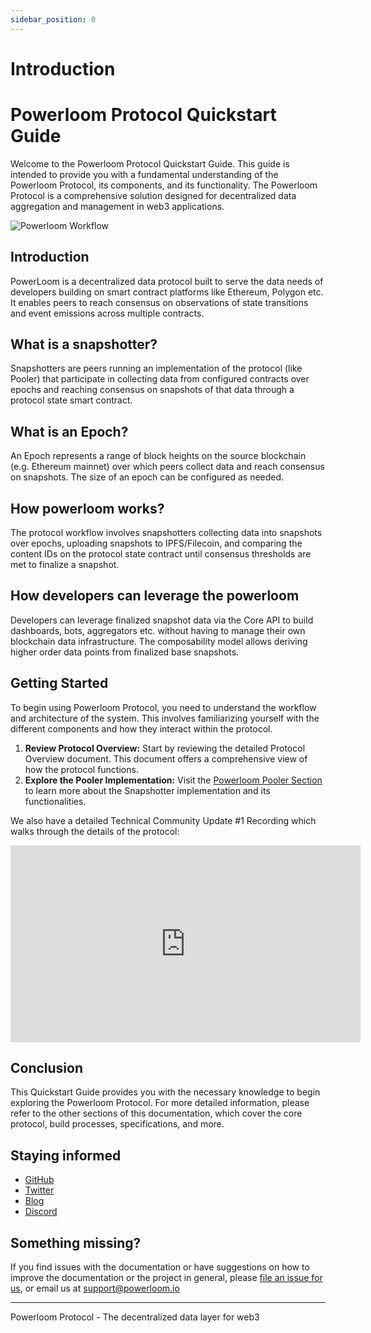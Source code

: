 ```yaml
---
sidebar_position: 0
---
```

# Introduction 

# Powerloom Protocol Quickstart Guide

Welcome to the Powerloom Protocol Quickstart Guide. This guide is intended to provide you with a fundamental understanding of the Powerloom Protocol, its components, and its functionality. The Powerloom Protocol is a comprehensive solution designed for decentralized data aggregation and management in web3 applications.



![Powerloom Workflow](/images/introduction.png)

## Introduction

PowerLoom is a decentralized data protocol built to serve the data needs of developers building on smart contract platforms like Ethereum, Polygon etc. It enables peers to reach consensus on observations of state transitions and event emissions across multiple contracts.

## What is a snapshotter?

Snapshotters are peers running an implementation of the protocol (like Pooler) that participate in collecting data from configured contracts over epochs and reaching consensus on snapshots of that data through a protocol state smart contract.

## What is an Epoch?

An Epoch represents a range of block heights on the source blockchain (e.g. Ethereum mainnet) over which peers collect data and reach consensus on snapshots. The size of an epoch can be configured as needed.

## How powerloom works?

The protocol workflow involves snapshotters collecting data into snapshots over epochs, uploading snapshots to IPFS/Filecoin, and comparing the content IDs on the protocol state contract until consensus thresholds are met to finalize a snapshot.

## How developers can leverage the powerloom

Developers can leverage finalized snapshot data via the Core API to build dashboards, bots, aggregators etc. without having to manage their own blockchain data infrastructure. The composability model allows deriving higher order data points from finalized base snapshots.


## Getting Started

To begin using Powerloom Protocol, you need to understand the workflow and architecture of the system. This involves familiarizing yourself with the different components and how they interact within the protocol.

1. **Review Protocol Overview:** Start by reviewing the detailed Protocol Overview document. This document offers a comprehensive view of how the protocol functions.
2. **Explore the Pooler Implementation:** Visit the [Powerloom Pooler Section](/docs/Build-with-Powerloom/pooler/) to learn more about the Snapshotter implementation and its functionalities.

We also have a detailed Technical Community Update #1 Recording which walks through the details of the protocol: 

<iframe width="560" height="315" src="https://www.youtube.com/embed/kTTmu3vhuEY?si=cD_mDEH0ohUy0n9x" title="YouTube video player" frameborder="0" allow="accelerometer; autoplay; clipboard-write; encrypted-media; gyroscope; picture-in-picture; web-share" allowfullscreen></iframe>

## Conclusion

This Quickstart Guide provides you with the necessary knowledge to begin exploring the Powerloom Protocol. For more detailed information, please refer to the other sections of this documentation, which cover the core protocol, build processes, specifications, and more.

## Staying informed
- [GitHub](https://github.com/powerloom)
- [Twitter](https://twitter.com/powerloomhq)
- [Blog](https://blog.powerloom.io)
- [Discord](https://discord.com/powerloom)

## Something missing?
If you find issues with the documentation or have suggestions on how to improve the documentation or the project in general, please [file an issue for us](https://github.com/powerloom/docs), or email us at support@powerloom.io 



---
Powerloom Protocol - The decentralized data layer for web3

